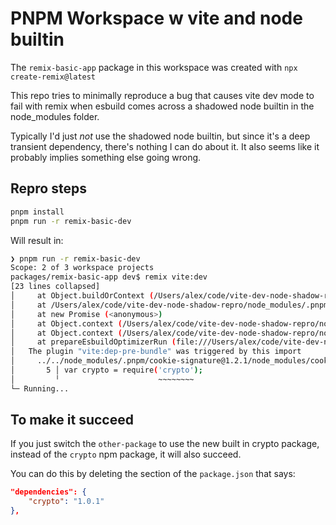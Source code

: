 # PNPM Workspace w vite and node builtin

The `remix-basic-app` package in this workspace was created with `npx create-remix@latest`

This repo tries to minimally reproduce a bug that causes vite dev mode to fail with remix when esbuild comes across a shadowed node builtin in the node_modules folder.

Typically I'd just *not* use the shadowed node builtin, but since it's a deep transient dependency, there's nothing I can do about it. It also seems like it probably implies something else going wrong.

## Repro steps

```sh
pnpm install
pnpm run -r remix-basic-dev
```

Will result in:

```sh
❯ pnpm run -r remix-basic-dev
Scope: 2 of 3 workspace projects
packages/remix-basic-app dev$ remix vite:dev
[23 lines collapsed]
│     at Object.buildOrContext (/Users/alex/code/vite-dev-node-shadow-repro/node_modules/.pnpm/es…
│     at /Users/alex/code/vite-dev-node-shadow-repro/node_modules/.pnpm/esbuild@0.20.2/node_modul…
│     at new Promise (<anonymous>)
│     at Object.context (/Users/alex/code/vite-dev-node-shadow-repro/node_modules/.pnpm/esbuild@0…
│     at Object.context (/Users/alex/code/vite-dev-node-shadow-repro/node_modules/.pnpm/esbuild@0…
│     at prepareEsbuildOptimizerRun (file:///Users/alex/code/vite-dev-node-shadow-repro/node_modu…
│   The plugin "vite:dep-pre-bundle" was triggered by this import
│     ../../node_modules/.pnpm/cookie-signature@1.2.1/node_modules/cookie-signature/index.js:5:21:
│       5 │ var crypto = require('crypto');
│         ╵                      ~~~~~~~~
└─ Running...
```

## To make it succeed

If you just switch the `other-package` to use the new built in crypto package, instead of the `crypto` npm package, it will also succeed.

You can do this by deleting the section of the `package.json` that says:

```json
"dependencies": {
    "crypto": "1.0.1"
},
```